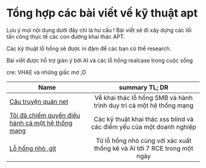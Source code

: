 
# Tổng hợp các bài viết về kỹ thuật apt

Lưu ý mọi nội dung dưới đây chỉ là hư cấu !
Bài viết sẽ đi xây dựng các lối tấn công thực tế các con đường khai thác APT.

Các kỹ thuật lỗ hổng sẽ được in đậm để các bạn có thể research.

Bài viết được hỗ trợ giàn ý bởi AI và các lỗ hổng realcase trong cuộc sống

cre: VHAE và những giấc mơ ;D


| Name                                                                                                                            |                              summary TL; DR                              |
| ------------------------------------------------------------------------------------------------------------------------------- | :----------------------------------------------------------------------: |
| [Câu truyện quán net](https://github.com/VHAE04/Story-in-dream/blob/main/C%C3%A2u%20truy%E1%BB%87n%20qu%C3%A1n%20net/readme.md) |   Về khai thác lỗ hổng SMB và hành trình duy trì cả một hệ thống mạng    |
| [Tôi đã chiếm quyền điều hành cả một hệ thống mạng](https://github.com/VHAE04/Story-in-dream/blob/main/Readme1.md)                                                                           |  Các kỹ thuật khai thác xss blind và các điểm yếu của một doanh nghiệp   |
| [Lỗ hổng nhỏ .git](https://github.com/VHAE04/Story-in-dream/blob/main/L%E1%BB%97%20h%E1%BB%95ng%20nh%E1%BB%8F%20.git/readme.md) | Từ lỗ hổng nhỏ cùng với xác xuất thống kê và AI tới 7 RCE trong một ngày |
